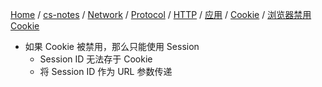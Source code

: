 [Home](https://mengxianbin.github.io) /
[cs-notes](https://mengxianbin.github.io/cs-notes/site) /
[Network](https://mengxianbin.github.io/cs-notes/site/Network) /
[Protocol](https://mengxianbin.github.io/cs-notes/site/Network/Protocol) /
[HTTP](https://mengxianbin.github.io/cs-notes/site/Network/Protocol/HTTP) /
[应用](https://mengxianbin.github.io/cs-notes/site/Network/Protocol/HTTP/%E5%BA%94%E7%94%A8) /
[Cookie](https://mengxianbin.github.io/cs-notes/site/Network/Protocol/HTTP/%E5%BA%94%E7%94%A8/Cookie) /
[浏览器禁用 Cookie](https://mengxianbin.github.io/cs-notes/site/Network/Protocol/HTTP/%E5%BA%94%E7%94%A8/Cookie/%E6%B5%8F%E8%A7%88%E5%99%A8%E7%A6%81%E7%94%A8%20Cookie)

* 如果 Cookie 被禁用，那么只能使用 Session
    * Session ID 无法存于 Cookie
    * 将 Session ID 作为 URL 参数传递
